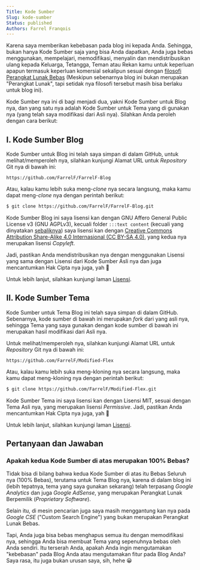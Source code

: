 ```yaml
---
Title: Kode Sumber
Slug: kode-sumber
Status: published
Authors: Farrel Franqois
---
```


Karena saya memberikan kebebasan pada blog ini kepada Anda. Sehingga, bukan hanya Kode Sumber saja yang bisa Anda dapatkan, Anda juga bebas menggunakan, mempelajari, memodifikasi, menyalin dan mendistribusikan ulang kepada Keluarga, Tetangga, Teman atau Rekan kamu untuk keperluan apapun termasuk keperluan komersial sekalipun sesuai dengan [filosofi Perangkat Lunak Bebas](https://www.gnu.org/philosophy/free-sw.html.en) (Meskipun sebenarnya blog ini bukan merupakan "Perangkat Lunak", tapi setidak nya filosofi tersebut masih bisa berlaku untuk blog ini).

Kode Sumber nya ini di bagi menjadi dua, yakni Kode Sumber untuk Blog nya, dan yang satu nya adalah Kode Sumber untuk Tema yang di gunakan nya (yang telah saya modifikasi dari Asli nya). Silahkan Anda peroleh dengan cara berikut:

## I. Kode Sumber Blog
Kode Sumber untuk Blog ini telah saya simpan di dalam GitHub, untuk melihat/memperoleh nya, silahkan kunjungi Alamat URL untuk *Repository* Git nya di bawah ini:

```text
https://github.com/FarrelF/FarrelF-Blog
```

Atau, kalau kamu lebih suka meng-*clone* nya secara langsung, maka kamu dapat meng-*clone* nya dengan perintah berikut:

```bash
$ git clone https://github.com/FarrelF/FarrelF-Blog.git
```

Kode Sumber Blog ini saya lisensi kan dengan GNU Affero General Public License v3 (GNU AGPLv3), kecuali folder `:::text content` (kecuali yang dinyatakan [sebaliknya]({filename}/pages/ketentuan-hukum-dan-sanggahan.md)) saya lisensi kan dengan [Creative Commons Attribution Share-Alike 4.0 Internasional (CC BY-SA 4.0)](https://creativecommons.org/licenses/by-sa/4.0/), yang kedua nya merupakan lisensi *Copyleft*. 

Jadi, pastikan Anda mendistribusikan nya dengan menggunakan Lisensi yang sama dengan Lisensi dari Kode Sumber Asli nya dan juga mencantumkan Hak Cipta nya juga, yah :slightly_smiling_face:

Untuk lebih lanjut, silahkan kunjungi laman [Lisensi]({filename}/pages/lisensi.md).


## II. Kode Sumber Tema
Kode Sumber untuk Tema Blog ini telah saya simpan di dalam GitHub. Sebenarnya, kode sumber di bawah ini merupakan *fork* dari yang asli nya, sehingga Tema yang saya gunakan dengan kode sumber di bawah ini merupakan hasil modifikasi dari Asli nya.

Untuk melihat/memperoleh nya, silahkan kunjungi Alamat URL untuk *Repository* Git nya di bawah ini:

```text
https://github.com/FarrelF/Modified-Flex
```

Atau, kalau kamu lebih suka meng-kloning nya secara langsung, maka kamu dapat meng-kloning nya dengan perintah berikut:

```bash
$ git clone https://github.com/FarrelF/Modified-Flex.git
```

Kode Sumber Tema ini saya lisensi kan dengan Lisensi MIT, sesuai dengan Tema Asli nya, yang merupakan lisensi *Permissive*. Jadi, pastikan Anda mencantumkan Hak Cipta nya juga, yah :slightly_smiling_face:

Untuk lebih lanjut, silahkan kunjungi laman [Lisensi]({filename}/pages/lisensi.md).


## Pertanyaan dan Jawaban
### Apakah kedua Kode Sumber di atas merupakan 100% Bebas?
Tidak bisa di bilang bahwa kedua Kode Sumber di atas itu Bebas Seluruh nya (100% Bebas), terutama untuk Tema Blog nya, karena di dalam blog ini (lebih tepatnya, tema yang saya gunakan sekarang) telah terpasang *Google Analytics* dan juga *Google AdSense*, yang merupakan Perangkat Lunak Berpemilik (*Proprietary Software*).

Selain itu, di mesin pencarian juga saya masih menggantung kan nya pada *Google CSE* ("Custom Search Engine") yang bukan merupakan Perangkat Lunak Bebas.

Tapi, Anda juga bisa bebas menghapus semua itu dengan memodifikasi nya, sehingga Anda bisa membuat Tema yang sepenuhnya bebas oleh Anda sendiri. Itu terserah Anda, apakah Anda ingin mengutamakan "kebebasan" pada Blog Anda atau mengutamakan fitur pada Blog Anda? Saya rasa, itu juga bukan urusan saya, sih, hehe :grinning:
